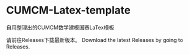 # CUMCM-Latex-template
自用整理出的CUMCM数学建模国赛LaTex模板


请前往Releases下载最新版本。
Download the latest Releases by going to Releases.
